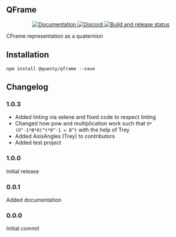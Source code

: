 ## QFrame
<div align="center">
  <a href="http://quenty.github.io/api/">
    <img src="https://img.shields.io/badge/docs-website-green.svg" alt="Documentation" />
  </a>
  <a href="https://discord.gg/mhtGUS8">
    <img src="https://img.shields.io/badge/discord-nevermore-blue.svg" alt="Discord" />
  </a>
  <a href="https://github.com/Quenty/NevermoreEngine/actions">
    <img src="https://github.com/Quenty/NevermoreEngine/actions/workflows/build.yml/badge.svg" alt="Build and release status" />
  </a>
</div>

CFrame representation as a quaternion

## Installation
```
npm install @quenty/qframe --save
```

## Changelog

### 1.0.3
- Added linting via selene and fixed code to respect linting
- Changed how pow and multiplication work such that `O*(O^-1*B*O)^t*O^-1 = B^t` with the help of Trey
- Added AxisAngles (Trey) to contributors
- Added test project

### 1.0.0
Initial release

### 0.0.1
Added documentation

### 0.0.0
Initial commit